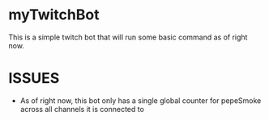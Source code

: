 # myTwitchBot
This is a simple twitch bot that will run some basic command as of right now.

# ISSUES
- As of right now, this bot only has a single global counter for pepeSmoke across all channels it is connected to
